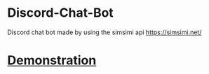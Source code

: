 # Discord-Chat-Bot

Discord chat bot made by using the simsimi api https://simsimi.net/

# [Demonstration](https://gyazo.com/1cbb86cfd53a941dc5c71adf8a4f1e3a)
